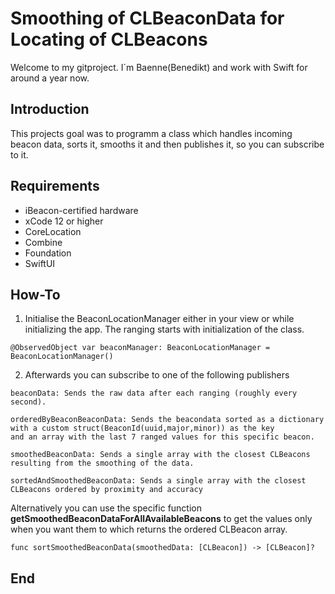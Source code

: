 # Smoothing of CLBeaconData for Locating of CLBeacons
Welcome to my gitproject. I´m Baenne(Benedikt) and work with Swift for around a year now.

## Introduction
This projects goal was to programm a class which handles incoming beacon data, sorts it, smooths it and then publishes it, so you can subscribe to it.

## Requirements

- iBeacon-certified hardware
- xCode 12 or higher
- CoreLocation
- Combine
- Foundation
- SwiftUI

## How-To

1. Initialise the BeaconLocationManager either in your view or while initializing the app. The ranging starts with initialization of the class.

```
@ObservedObject var beaconManager: BeaconLocationManager = BeaconLocationManager()
```

2. Afterwards you can subscribe to one of the following publishers

```
beaconData: Sends the raw data after each ranging (roughly every second).
```
```
orderedByBeaconBeaconData: Sends the beacondata sorted as a dictionary 
with a custom struct(BeaconId(uuid,major,minor)) as the key 
and an array with the last 7 ranged values for this specific beacon.
```
```
smoothedBeaconData: Sends a single array with the closest CLBeacons 
resulting from the smoothing of the data.
```
```
sortedAndSmoothedBeaconData: Sends a single array with the closest CLBeacons ordered by proximity and accuracy
```

Alternatively you can use the specific function **getSmoothedBeaconDataForAllAvailableBeacons** to get the values only when you want them to which returns the  ordered CLBeacon array.
```
func sortSmoothedBeaconData(smoothedData: [CLBeacon]) -> [CLBeacon]? 
```


## End

